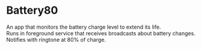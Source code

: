 # Battery80
An app that monitors the battery charge level to extend its life.
</br>Runs in foreground service that receives broadcasts about battery changes.
</br>Notifies with ringtone at 80% of charge.
